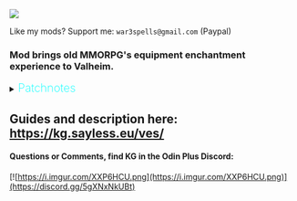 ![](https://i.imgur.com/nRGWth9.png)

Like my mods? Support me: `war3spells@gmail.com` (Paypal)

### Mod brings old MMORPG's equipment enchantment experience to Valheim.

<details>
  <summary><b><span style="color:aqua;font-weight:200;font-size:20px">
    Patchnotes
</span></b></summary>

| Version       | Changes                                                                                                                                                                                                                                                                                               |
|---------------|-------------------------------------------------------------------------------------------------------------------------------------------------------------------------------------------------------------------------------------------------------------------------------------------------------|
| 1.6.3         | Bugfixes                                                                                                                                                                                                                                                                                              |
| 1.6.2         | Enchant button now always visible<br/>Fixed a bug that was thworing errors when loggint ouu / shutting down the game<br/>Few UI QoL bugfixes                                                                                                                                                          |
| 1.6.0         | Added ItemFailureType option: LevelDecrease, Destroy, Combined<br/>Changed the .yml structure of Chances. Now you need to specify success and destroy (optional) chance so it works in Combined mode                                                                                                  |
| 1.5.4         | Added movement_speed enchant stat<br/>Fixed AUGA compatibility issues                                                                                                                                                                                                                                 |
| 1.5.3         | Now Enchant UI also shows enchantment chance (including skill level bonus)<br/>Added F tier scrolls you can use in configs<br/>Added scroll combination mechanic (combine 5 or 3 scrolls into higher tier)<br/>Please remove EnchantmentReqs.yml and main config so it will renew itself and be fresh |
| 1.5.2         | Small UI fixes                                                                                                                                                                                                                                                                                        |
| 1.5.1         | Added world notifications when someone encnahts / fails an item. Can be disabled on serverside globally of locally in client settings tab                                                                                                                                                             |
| 1.5.0         | Changed UI visuals<br/>Added inventory / hotbar UI vfx<br/>Added Enchantment Settings tab where you can disable VFX's<br/>Added additional effects section to enchantment colors, wings + auras for now<br/>Bugfixes                                                                                  |
| 1.4.5         | Fixed FPS lag issues while playing on server with ServerCharacters<br/>Info UI fixes                                                                                                                                                                                                                  |
| 1.4.4         | Added new stats: attack_speed and slash_wave<br/>Added new Info UI that will show item enchant stats,  and chance                                                                                                                                                                                     |
| 1.4.2 - 1.4.3 | Added new config that allows you to enable VFX for armors                                                                                                                                                                                                                                             |
| 1.4.1         | Fixed a bug with wrong player resistances                                                                                                                                                                                                                                                             |
| 1.4.0         | Added new skill: Enchantment. Skill increases enchant success change<br/>Skill exp can be gained by consuming skill exp source orbs that are dropped from monsters with low chance (everything configurable)                                                                                          |
| 1.3.5 - 1.3.6 | Fixed ItemStand items with enchantment bug                                                                                                                                                                                                                                                            |
| 1.3.4         | Fixed localization not working                                                                                                                                                                                                                                                                        |
| 1.3.3         | Added new enchantment modifiers to .yml (resistance_blunt, resistance_slash and so on)                                                                                                                                                                                                                |
| 1.3.2         | VFX now correctly applies to items with multiple mesh parts (crossbows, modded items)                                                                                                                                                                                                                 |
| 1.3.1         | Fixed small issue with UI updates when putting item in chest                                                                                                                                                                                                                                          |
| 1.3.0         | Fixed wrong tooltip values bug<br/>Fixed incompatibility with Jewelcrafting + Extended inventory new visual slots                                                                                                                                                                                     |
| 1.2.0         | Replaced Override .yml files to be able to affect group of items, instead of individual one<br/>Please remove Override_ yml files before start so they can be recteated                                                                                                                               |
| 1.1.0         | Added 4 directories for Override + Requirements additional .yml files                                                                                                                                                                                                                                 |
| 1.0.0         | Mod released                                                                                                                                                                                                                                                                                          |
</details>

## Guides and description here: https://kg.sayless.eu/ves/

####  Questions or Comments, find KG in the Odin Plus Discord:
[![https://i.imgur.com/XXP6HCU.png](https://i.imgur.com/XXP6HCU.png)](https://discord.gg/5gXNxNkUBt)